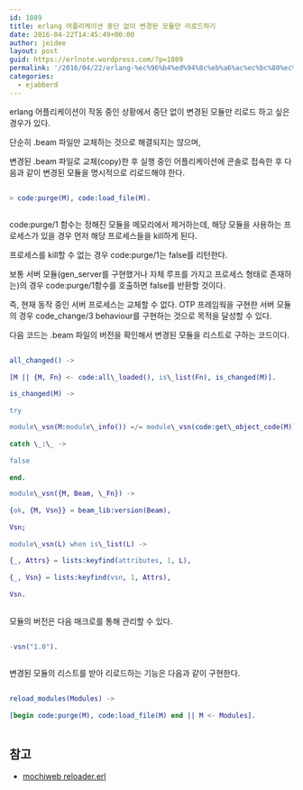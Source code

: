 ```yaml
---
id: 1089
title: erlang 어플리케이션 중단 없이 변경된 모듈만 리로드하기
date: 2016-04-22T14:45:49+00:00
author: jeidee
layout: post
guid: https://erlnote.wordpress.com/?p=1089
permalink: '/2016/04/22/erlang-%ec%96%b4%ed%94%8c%eb%a6%ac%ec%bc%80%ec%9d%b4%ec%85%98-%ec%a4%91%eb%8b%a8-%ec%97%86%ec%9d%b4-%eb%b3%80%ea%b2%bd%eb%90%9c-%eb%aa%a8%eb%93%88%eb%a7%8c-%eb%a6%ac%eb%a1%9c%eb%93%9c%ed%95%98/'
categories:
  - ejabberd
---
```

erlang 어플리케이션이 작동 중인 상황에서 중단 없이 변경된 모듈만 리로드 하고 싶은 경우가 있다.
  
단순히 .beam 파일만 교체하는 것으로 해결되지는 않으며,
  
변경된 .beam 파일로 교체(copy)한 후 실행 중인 어플리케이션에 콘솔로 접속한 후 다음과 같이 변경된 모듈을 명시적으로 리로드해야 한다.

```erlang
  
> code:purge(M), code:load_file(M).
  
```

code:purge/1 함수는 정해진 모듈을 메모리에서 제거하는데, 해당 모듈을 사용하는 프로세스가 있을 경우 먼저 해당 프로세스들을 kill하게 된다.
  
프로세스를 kill할 수 없는 경우 code:purge/1는 false를 리턴한다.

보통 서버 모듈(gen_server를 구현했거나 자체 루프를 가지고 프로세스 형태로 존재하는)의 경우 code:purge/1함수를 호출하면 false를 반환할 것이다.

즉, 현재 동작 중인 서버 프로세스는 교체할 수 없다. OTP 프레임웍을 구현한 서버 모듈의 경우 code_change/3 behaviour를 구현하는 것으로 목적을 달성할 수 있다.

다음 코드는 .beam 파일의 버전을 확인해서 변경된 모듈을 리스트로 구하는 코드이다.

```erlang
  
all_changed() ->
      
[M || {M, Fn} <- code:all\_loaded(), is\_list(Fn), is_changed(M)].

is_changed(M) ->
      
try
          
module\_vsn(M:module\_info()) =/= module\_vsn(code:get\_object_code(M))
      
catch \_:\_ ->
          
false
      
end.

module\_vsn({M, Beam, \_Fn}) ->
      
{ok, {M, Vsn}} = beam_lib:version(Beam),
      
Vsn;
  
module\_vsn(L) when is\_list(L) ->
      
{_, Attrs} = lists:keyfind(attributes, 1, L),
      
{_, Vsn} = lists:keyfind(vsn, 1, Attrs),
      
Vsn.
  
```

모듈의 버전은 다음 매크로를 통해 관리할 수 있다.

```erlang
  
-vsn("1.0").
  
```

변경된 모듈의 리스트를 받아 리로드하는 기능은 다음과 같이 구현한다.

```erlang
  
reload_modules(Modules) ->
      
[begin code:purge(M), code:load_file(M) end || M <- Modules].
  
```

## 참고

  * [mochiweb reloader.erl](https://github.com/mochi/mochiweb/blob/1.4.0/src/reloader.erl)